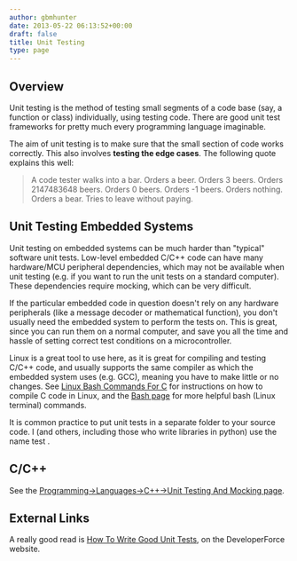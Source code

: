 ```yaml
---
author: gbmhunter
date: 2013-05-22 06:13:52+00:00
draft: false
title: Unit Testing
type: page
---
```


## Overview

Unit testing is the method of testing small segments of a code base (say, a function or class) individually, using testing code. There are good unit test frameworks for pretty much every programming language imaginable.

The aim of unit testing is to make sure that the small section of code works correctly. This also involves **testing the edge cases**. The following quote explains this well:

<blockquote>
    A code tester walks into a bar.  
    Orders a beer.  
    Orders 3 beers.  
    Orders 2147483648 beers.  
    Orders 0 beers.  
    Orders -1 beers.  
    Orders nothing.  
    Orders a bear.  
    Tries to leave without paying.
</blockquote>

## Unit Testing Embedded Systems

Unit testing on embedded systems can be much harder than "typical" software unit tests. Low-level embedded C/C++ code can have many hardware/MCU peripheral dependencies, which may not be available when unit testing (e.g. if you want to run the unit tests on a standard computer). These dependencies require mocking, which can be very difficult.

If the particular embedded code in question doesn't rely on any hardware peripherals (like a message decoder or mathematical function), you don't usually need the embedded system to perform the tests on. This is great, since you can run them on a normal computer, and save you all the time and hassle of setting correct test conditions on a microcontroller.

Linux is a great tool to use here, as it is great for compiling and testing C/C++ code, and usually supports the same compiler as which the embedded system uses (e.g. GCC), meaning you have to make little or no changes. See [Linux Bash Commands For C](/programming/languages/c/linux-bash-commands-for-c) for instructions on how to compile C code in Linux, and the [Bash page](/programming/scripting-languages/bash) for more helpful bash (Linux terminal) commands.

It is common practice to put unit tests in a separate folder to your source code. I (and others, including those who write libraries in python) use the name test .

## C/C++

See the [Programming->Languages->C++->Unit Testing And Mocking page](/programming/languages/c-plus-plus/unit-testing-and-mocking).

## External Links

A really good read is [How To Write Good Unit Tests](http://wiki.developerforce.com/page/How_to_Write_Good_Unit_Tests), on the DeveloperForce website.

